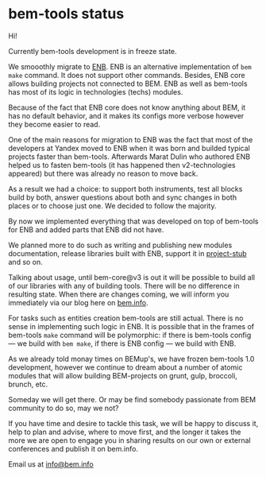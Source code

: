 # bem-tools status

Hi!

Currently bem-tools development is in freeze state.

We smooothly migrate to [ENB](http://enb-make.info/). ENB is an alternative implementation of `bem make` command. It does not support other commands. Besides, ENB core allows building projects not connected to BEM. ENB as well as bem-tools has most of its logic in technologies (techs) modules.

Because of the fact that ENB core does not know anything about BEM, it has no default behavior, and it makes its configs more verbose however they become easier to read.

One of the main reasons for migration to ENB was the fact that most of the developers at Yandex moved to ENB when it was born and builded typical projects faster than bem-tools. Afterwards Marat Dulin who authored ENB helped us to fasten bem-tools (it has happened then v2-technologies appeared) but there was already no reason to move back.

As a result we had a choice: to support both instruments, test all blocks build by both, answer questions about both and sync changes in both places or to choose just one. We decided to follow the majority.

By now we implemented everything that was developed on top of bem-tools for ENB and added parts that ENB did not have.

We planned more to do such as writing and publishing new modules documentation, release libraries built with ENB, support it in [project-stub](https://bem.info/tutorials/project-stub/) and so on.

Talking about usage, until bem-core@v3 is out it will be possible to build all of our libraries with any of building tools. There will be no difference in resulting state. When there are changes coming, we will inform you immediately via our blog here on [bem.info](https://bem.info/blog).

For tasks such as entities creation bem-tools are still actual. There is no sense in implementing such logic in ENB. It is possible that in the frames of bem-tools `make` command will be polymorphic: if there is bem-tools config — we build with `bem make`, if there is ENB config — we build with ENB.

As we already told monay times on BEMup's, we have frozen bem-tools 1.0 development, however we continue to dream about a number of atomic modules that will allow building BEM-projects on grunt, gulp, broccoli, brunch, etc.

Someday we will get there. Or may be find somebody passionate from BEM community to do so, may we not?

If you have time and desire to tackle this task, we will be happy to discuss it, help to plan and advise, where to move first, and the longer it takes the more we are open to engage you in sharing results on our own or external conferences and publish it on bem.info.

Email us at [info@bem.info](mailto:info@bem.info)
